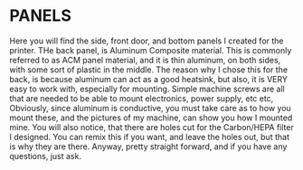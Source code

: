 
# PANELS
Here you will find the side, front door, and bottom panels I created for the printer.  THe back panel, is Aluminum Composite material.  This is commonly referred to as ACM panel material, and it is thin aluminum, on both sides, with some sort of plastic in the middle.  The reason why I chose this for the back, is because aluminum can act as a good heatsink, but also, it is VERY easy to work with, especially for mounting.  Simple machine screws are all that are needed to be able to mount electronics, power supply, etc etc,  Obviously, since aluminum is conductive, you must take care as to how you mount these, and the pictures of my machine, can show you how I mounted mine.  You will also notice, that there are holes cut for the Carbon/HEPA filter I designed.  You can remix this if you want, and leave the holes out, but that is why they are there.  Anyway, pretty straight forward, and if you have any questions, just ask.
